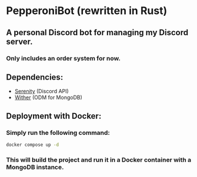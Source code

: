 # PepperoniBot (rewritten in Rust)
## A personal Discord bot for managing my Discord server.
### Only includes an order system for now.
## Dependencies:
- [Serenity](https://github.com/serenity-rs/serenity) (Discord API)
- [Wither](https://github.com/thedodd/wither) (ODM for MongoDB)
## Deployment with Docker:
### Simply run the following command:
```bash
docker compose up -d
```
### This will build the project and run it in a Docker container with a MongoDB instance.

